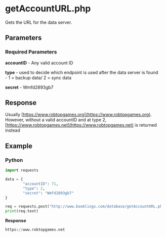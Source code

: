 # getAccountURL.php

Gets the URL for the data server.

## Parameters

### Required Parameters

**accountID** - Any valid account ID

**type** - used to decide which endpoint is used after the data server is found - 1 = backup data/ 2 = sync data

**secret** - Wmfd2893gb7

## Response

Usually [https://www.robtopgames.org](https://www.robtopgames.org). However, without a valid accountID and at type 2, [https://www.robtopgames.net](https://www.robtopgames.net) is returned instead

## Example

<!-- tabs:start -->

### **Python**

```py
import requests

data = {
        "accountID": 71,
        "type": 2,
        "secret": "Wmfd2893gb7"
}

req = requests.post("http://www.boomlings.com/database/getAccountURL.php", data=data)
print(req.text)
```

**Response**
```py
https://www.robtopgames.net
```

<!-- tabs:end -->
